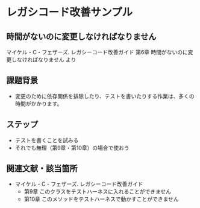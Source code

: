 # レガシコード改善サンプル
## 時間がないのに変更しなければなりません
マイケル・C・フェザーズ. レガシーコード改善ガイド 第6章 時間がないのに変更しなければなりません より

## 課題背景
- 変更のために依存関係を排除したり、テストを書いたりする作業は、多くの時間がかかります。

## ステップ
- テストを書くことを試みる
- それでも無理（第9章・第10章）の場合で使おう

## 関連文献・該当箇所
- マイケル・C・フェザーズ. レガシーコード改善ガイド
    - 第9章 このクラスをテストハーネスに入れることができません
    - 第10章 このメソッドをテストハーネスで動かすことができません
